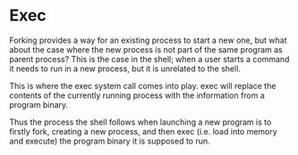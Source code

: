 # Exec

Forking provides a way for an existing process to start a new one, but what about the case where the new process is not part of the same program as parent process? This is the case in the shell; when a user starts a command it needs to run in a new process, but it is unrelated to the shell.

This is where the exec system call comes into play. exec will replace the contents of the currently running process with the information from a program binary.

Thus the process the shell follows when launching a new program is to firstly fork, creating a new process, and then exec (i.e. load into memory and execute) the program binary it is supposed to run.


